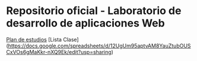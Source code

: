 # Repositorio oficial - Laboratorio de desarrollo de aplicaciones Web	
[Plan de estudios](https://samp.itesm.mx/Materias/VistaPreliminarMateria?clave=TC3052&lang=ES)
[Lista Clase] (https://docs.google.com/spreadsheets/d/12UgUm95aptvAM8YauZtubOUSCxVOs6gMaKkr-nXQ9Ek/edit?usp=sharing)

